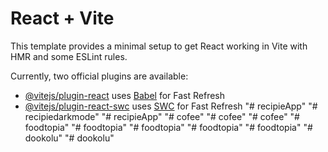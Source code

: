 # React + Vite

This template provides a minimal setup to get React working in Vite with HMR and some ESLint rules.

Currently, two official plugins are available:

- [@vitejs/plugin-react](https://github.com/vitejs/vite-plugin-react/blob/main/packages/plugin-react/README.md) uses [Babel](https://babeljs.io/) for Fast Refresh
- [@vitejs/plugin-react-swc](https://github.com/vitejs/vite-plugin-react-swc) uses [SWC](https://swc.rs/) for Fast Refresh
"# recipieApp" 
"# recipiedarkmode" 
"# recipieApp" 
"# cofee" 
"# cofee" 
"# cofee" 
"# foodtopia" 
"# foodtopia" 
"# foodtopia" 
"# foodtopia" 
"# foodtopia" 
"# dookolu" 
"# dookolu" 
